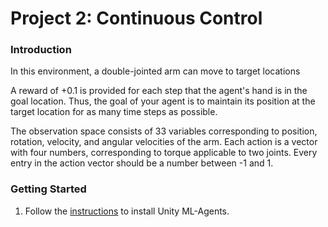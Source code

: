 # Project 2: Continuous Control

### Introduction

In this environment, a double-jointed arm can move to target locations

A reward of +0.1 is provided for each step that the agent's hand is in the goal location. Thus, the goal of your agent is to maintain its position at the target location for as many time steps as possible.

The observation space consists of 33 variables corresponding to position, rotation, velocity, and angular velocities of the arm. Each action is a vector with four numbers, corresponding to torque applicable to two joints. Every entry in the action vector should be a number between -1 and 1.


### Getting Started

1. Follow the [instructions](https://github.com/Unity-Technologies/ml-agents/blob/master/docs/Installation.md) to install Unity ML-Agents. 
